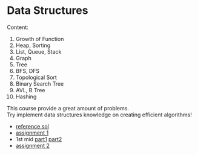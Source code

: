 # Data Structures  
Content:  
1. Growth of Function 
2. Heap, Sorting  
3. List, Queue, Stack 
4. Graph  
5. Tree 
6. BFS, DFS 
7. Topological Sort 
8. Binary Search Tree 
9. AVL, B Tree  
10. Hashing 

This course provide a great amount of problems.  
Try implement data structures knowledge on creating efficient algorithms!  
- [reference sol](https://github.com/jamie-jjd/2021_spring_introduction_to_data_structure) 
- [assignment 1](https://www.hackerrank.com/ds21-assignment-1)  
- 1st mid [part1](https://www.hackerrank.com/contests/ds21-exam-1/challenges) [part2](https://www.hackerrank.com/contests/ds21-exam-1-home/challenges)  
- [assignment 2](https://www.hackerrank.com/contests/ds21-assignment-2/challenges)



